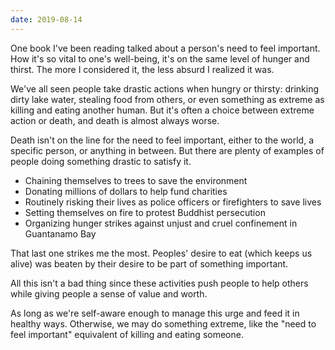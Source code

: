 ```yaml
---
date: 2019-08-14
---
```


One book I've been reading talked about a person's need to feel important. How it's so vital to one's well-being, it's on the same level of hunger and thirst. The more I considered it, the less absurd I realized it was.

We've all seen people take drastic actions when hungry or thirsty: drinking dirty lake water, stealing food from others, or even something as extreme as killing and eating another human. But it's often a choice between extreme action or death, and death is almost always worse.

Death isn't on the line for the need to feel important, either to the world, a specific person, or anything in between. But there are plenty of examples of people doing something drastic to satisfy it.

* Chaining themselves to trees to save the environment
* Donating millions of dollars to help fund charities
* Routinely risking their lives as police officers or firefighters to save lives
* Setting themselves on fire to protest Buddhist persecution
* Organizing hunger strikes against unjust and cruel confinement in Guantanamo Bay

That last one strikes me the most. Peoples' desire to eat (which keeps us alive) was beaten by their desire to be part of something important.

All this isn't a bad thing since these activities push people to help others while giving people a sense of value and worth.

As long as we're self-aware enough to manage this urge and feed it in healthy ways. Otherwise, we may do something extreme, like the "need to feel important" equivalent of killing and eating someone.

